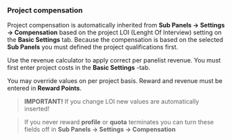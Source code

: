 ### Project compensation

Project compensation is automatically inherited from **Sub Panels -> Settings -> Compensation** based on the project LOI (Lenght Of Interview) setting on the **Basic Settings** tab. Because the compensation is based on the selected **Sub Panels** you must defined the project qualifications first.

Use the revenue calculator to apply correct per panelist revenue. You must first enter project costs in the **Basic Settings** -tab.

You may override values on per project basis. Reward and revenue must be entered in **Reward Points**.

> **IMPORTANT!** If you change LOI new values are automatically inserted!

> If you never reward **profile** or **quota** terminates you can turn these fields off in **Sub Panels -> Settings -> Compensation**
